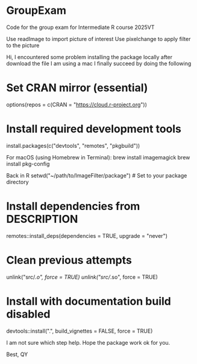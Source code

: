 # GroupExam
Code for the group exam for Intermediate R course 2025VT


Use readImage to import picture of interest
Use pixelchange to apply filter to the picture



Hi,
I encountered some problem installing the package locally after download the file 
I am using a mac
I finally succeed by doing the following
# Set CRAN mirror (essential)
options(repos = c(CRAN = "https://cloud.r-project.org"))

# Install required development tools
install.packages(c("devtools", "remotes", "pkgbuild"))

For macOS (using Homebrew in Terminal):
brew install imagemagick
brew install pkg-config

Back in R
setwd("~/path/to/ImageFilter/package") # Set to your package directory

# Install dependencies from DESCRIPTION
remotes::install_deps(dependencies = TRUE, upgrade = "never")
# Clean previous attempts
unlink("src/*.o", force = TRUE)
unlink("src/*.so", force = TRUE)

# Install with documentation build disabled
devtools::install(".", build_vignettes = FALSE, force = TRUE)

I am not sure which step help.
Hope the package work ok for you.

Best,
QY
